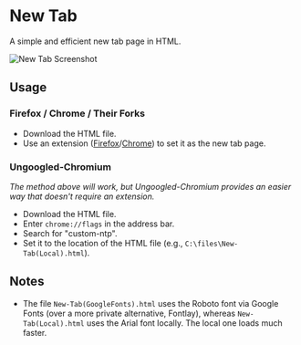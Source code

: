 # New Tab
A simple and efficient new tab page in HTML.

![New Tab Screenshot](https://github.com/iendrom/newtab/blob/main/New%20Tab.png)

## Usage

### Firefox / Chrome / Their Forks
- Download the HTML file.
- Use an extension ([Firefox](https://addons.mozilla.org/tr/firefox/addon/new-tab-override/)/[Chrome](https://chromewebstore.google.com/detail/html-new-tab/ponjalfncfogplhjlmalcbbclbappnaf)) to set it as the new tab page.

### Ungoogled-Chromium
*The method above will work, but Ungoogled-Chromium provides an easier way that doesn't require an extension.*
- Download the HTML file.
- Enter `chrome://flags` in the address bar.
- Search for "custom-ntp".
- Set it to the location of the HTML file (e.g., `C:\files\New-Tab(Local).html`).

## Notes
- The file `New-Tab(GoogleFonts).html` uses the Roboto font via Google Fonts (over a more private alternative, Fontlay), whereas `New-Tab(Local).html` uses the Arial font locally. The local one loads much faster.
